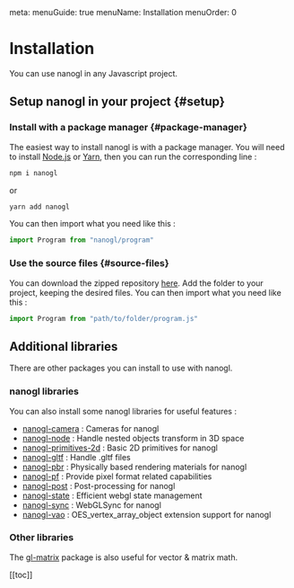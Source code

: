 <route lang="yaml">
meta:
  menuGuide: true
  menuName: Installation
  menuOrder: 0
</route>

<div class="content-wrapper">

# Installation

You can use nanogl in any Javascript project.

## Setup nanogl in your project {#setup}

### Install with a package manager {#package-manager}

The easiest way to install nanogl is with a package manager.
You will need to install [Node.js](https://nodejs.org/en) or [Yarn](https://yarnpkg.com/), then you can run the corresponding line :

```bash
npm i nanogl
```
or
```bash
yarn add nanogl
```

You can then import what you need like this :

```js
import Program from "nanogl/program"
```

### Use the source files {#source-files}

<!-- TODO : vérifier si on garde ça + s'il y a d'autres méthodes -->

You can download the zipped repository [here](https://github.com/plepers/nanogl/archive/refs/heads/develop.zip). Add the folder to your project, keeping the desired files.
You can then import what you need like this :

```js
import Program from "path/to/folder/program.js"
```

## Additional libraries

There are other packages you can install to use with nanogl.

### nanogl libraries

You can also install some nanogl libraries for useful features :
  - [nanogl-camera](https://github.com/plepers/nanogl-camera) : Cameras for nanogl
  - [nanogl-node](https://github.com/plepers/nanogl-node) : Handle nested objects transform in 3D space
  - [nanogl-primitives-2d](https://github.com/plepers/nanogl-primitives-2d) : Basic 2D primitives for nanogl
  - [nanogl-gltf](https://github.com/plepers/nanogl-gltf) : Handle .gltf files
  - [nanogl-pbr](https://github.com/plepers/nanogl-pbr) : Physically based rendering materials for nanogl
  - [nanogl-pf](https://github.com/plepers/nanogl-pf) : Provide pixel format related capabilities
  - [nanogl-post](https://github.com/plepers/nanogl-post) : Post-processing for nanogl
  - [nanogl-state](https://github.com/plepers/nanogl-state) : Efficient webgl state management
  - [nanogl-sync](https://github.com/plepers/nanogl-sync) : WebGLSync for nanogl
  - [nanogl-vao](https://github.com/plepers/nanogl-vao) : OES_vertex_array_object extension support for nanogl

### Other libraries

The [gl-matrix](https://glmatrix.net/) package is also useful for vector & matrix math.

</div>

<div class="toc-wrapper">

[[toc]]

</div>